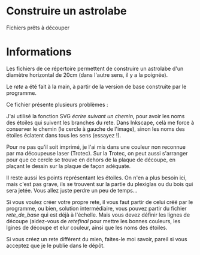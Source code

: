 # Construire un astrolabe
 Fichiers prêts à découper

# Informations
	
Les fichiers de ce répertoire permettent de construire un astrolabe d'un diamètre horizontal de 20cm  (dans l'autre sens, il y a la poignée). 

Le *rete* a été fait à la main, à partir de la version de base construite par le programme. 

Ce fichier présente plusieurs problèmes : 

J'ai utilisé la fonction SVG *écrire suivant un chemin*, pour avoir les noms des étoiles qui suivent les branches du rete. Dans Inkscape, celà me force à conserver
le chemin (le cercle à gauche de l'image), sinon les noms des étoiles éclatent dans tous les sens (essayez !). 

Pour ne pas qu'il soit imprimé, je l'ai mis dans une couleur non reconnue par ma découpeuse laser (Trotec). Sur la Trotec, on peut aussi s'arranger pour que ce cercle
se trouve en dehors de la plaque de découpe, en plaçant le dessin sur la plaque de façon adéquate. 

Il reste aussi les points représentant les étoiles. On n'en a plus besoin ici, mais c'est pas grave, ils se trouvent sur la partie du plexiglas ou du bois qui sera jetée. 
Vous allez juste perdre un peu de temps...

Si vous voulez créer votre propre rete, il vous faut partir de celui créé par le programme, ou bien, solution intermédiaire, vous pouvez partir du fichier *rete_de_base* qui
est déjà à l'échelle. Mais vous devez définir les lignes de découpe (aidez-vous de *retefinal* pour mettre les bonnes couleurs, les lgines de découpe et elur couleur, ainsi que les noms des étoiles. 

Si vous créez un rete différent du mien, faites-le moi savoir, pareil si vous acceptez que je le publie dans le dépôt. 
